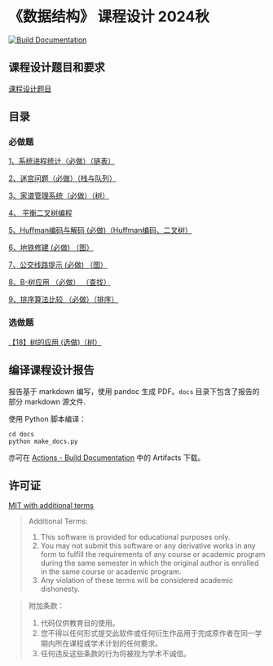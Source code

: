 # 《数据结构》 课程设计 2024秋

[![Build Documentation](https://github.com/4627488/data-structure-project/actions/workflows/docs.yml/badge.svg)](https://github.com/4627488/data-structure-project/actions/workflows/docs.yml)

## 课程设计题目和要求

[课程设计题目](./problems.md)

## 目录

### 必做题

[1、系统进程统计（必做）（链表）](./procs/)

[2、迷宫问题（必做）（栈与队列）](./maze/)

[3、家谱管理系统（必做）（树）](./family/)

[4、 平衡二叉树编程](./avl_tree/)

[5、Huffman编码与解码 (必做)（Huffman编码、二叉树）](./huffman/)

[6、地铁修建 (必做) （图）](./subway/)

[7、公交线路提示 (必做) （图）](./bus/)

[8、B-树应用 （必做） （查找）](./b_tree/)

[9、排序算法比较 （必做）（排序）](./sort/)

### 选做题

[【18】树的应用 (选做)（树）](./json-parser-tree)

## 编译课程设计报告

报告基于 markdown 编写，使用 pandoc 生成 PDF。`docs` 目录下包含了报告的部分 markdown 源文件.

使用 Python 脚本编译：

```shell
cd docs
python make_docs.py
```

亦可在 [Actions - Build Documentation](https://github.com/4627488/data-structure-project/actions/workflows/docs.yml) 中的 Artifacts 下载。

## 许可证

[MIT with additional terms](./LICENSE)

> Additional Terms:
>
> 1. This software is provided for educational purposes only.
> 2. You may not submit this software or any derivative works in any form to
>    fulfill the requirements of any course or academic program during the same
>    semester in which the original author is enrolled in the same course or
>    academic program.
> 3. Any violation of these terms will be considered academic dishonesty.

> 附加条款：
>
> 1. 代码仅供教育目的使用。
> 2. 您不得以任何形式提交此软件或任何衍生作品用于完成原作者在同一学期内所在课程或学术计划的任何要求。
> 3. 任何违反这些条款的行为将被视为学术不诚信。
